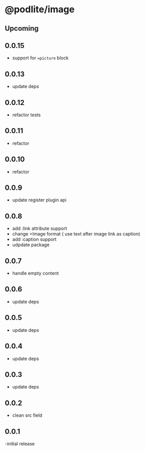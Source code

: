# @podlite/image

## Upcoming

## 0.0.15

- support for `=picture` block

## 0.0.13

- update deps

## 0.0.12

- refactor tests

## 0.0.11

- refactor

## 0.0.10

- refactor

## 0.0.9

- update register plugin api

## 0.0.8

- add :link attribute support
- change =Image format ( use text after image link as caption)
- add :caption support
- udpdate package

## 0.0.7

- handle empty content

## 0.0.6

- update deps

## 0.0.5

- update deps

## 0.0.4

- update deps

## 0.0.3

- update deps

## 0.0.2

- clean src field

## 0.0.1

-initial release
